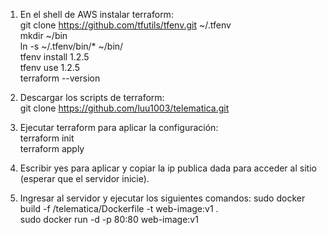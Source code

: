 1. En el shell de AWS instalar terraform:  
git clone https://github.com/tfutils/tfenv.git ~/.tfenv  
mkdir ~/bin  
ln -s ~/.tfenv/bin/* ~/bin/  
tfenv install 1.2.5  
tfenv use 1.2.5  
terraform --version  

2. Descargar los scripts de terraform:  
git clone https://github.com/luu1003/telematica.git

3. Ejecutar terraform para aplicar la configuración:  
terraform init  
terraform apply  

4. Escribir yes para aplicar y copiar la ip publica dada para acceder al sitio (esperar que el servidor inicie).

5. Ingresar al servidor y ejecutar los siguientes comandos:
sudo docker build -f /telematica/Dockerfile -t web-image:v1 .  
sudo docker run -d -p 80:80 web-image:v1